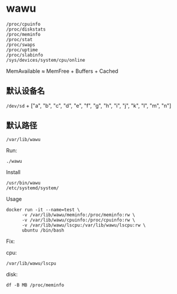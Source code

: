 # wawu

```shell
/proc/cpuinfo
/proc/diskstats
/proc/meminfo
/proc/stat
/proc/swaps
/proc/uptime
/proc/slabinfo
/sys/devices/system/cpu/online
```

MemAvailable ≈ MemFree + Buffers + Cached


## 默认设备名
`/dev/sd` + ["a", "b", "c", "d", "e", "f", "g", "h", "i", "j", "k", "l", "m", "n"]

## 默认路径
`/var/lib/wawu`

Run:

```shell
./wawu
```

Install
```shell
/usr/bin/wawu
/etc/systemd/system/
```

Usage
```shell
docker run -it --name=test \
      -v /var/lib/wawu/meminfo:/proc/meminfo:rw \
      -v /var/lib/wawu/cpuinfo:/proc/cpuinfo:rw \
      -v /var/lib/wawu/lscpu:/var/lib/wawu/lscpu:rw \
      ubuntu /bin/bash
```

Fix:

cpu:
```shell
/var/lib/wawu/lscpu
```

disk:

```shell
df -B MB /proc/meminfo
```
